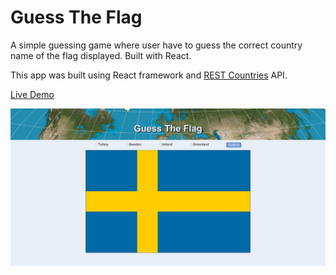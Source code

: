 # Guess The Flag

A simple guessing game where user have to guess the correct country name of the flag displayed. Built with React.

This app was built using React framework and [REST Countries](https://restcountries.eu/) API.

[Live Demo](https://guess-the-flag-app.herokuapp.com/)

![alt text](https://github.com/DilanLivera/guess-the-flag-app/blob/master/img/guess-the-flag-app-img.jpg)
